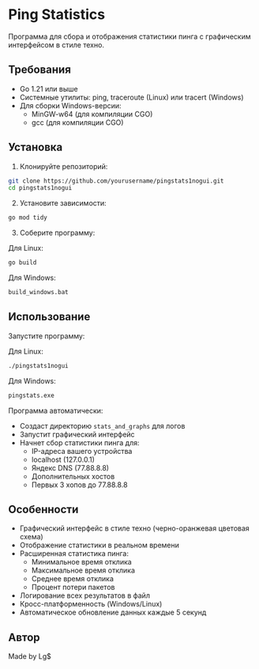# Ping Statistics

Программа для сбора и отображения статистики пинга с графическим интерфейсом в стиле техно.

## Требования

- Go 1.21 или выше
- Системные утилиты: ping, traceroute (Linux) или tracert (Windows)
- Для сборки Windows-версии:
  - MinGW-w64 (для компиляции CGO)
  - gcc (для компиляции CGO)

## Установка

1. Клонируйте репозиторий:
```bash
git clone https://github.com/yourusername/pingstats1nogui.git
cd pingstats1nogui
```

2. Установите зависимости:
```bash
go mod tidy
```

3. Соберите программу:

Для Linux:
```bash
go build
```

Для Windows:
```bash
build_windows.bat
```

## Использование

Запустите программу:

Для Linux:
```bash
./pingstats1nogui
```

Для Windows:
```bash
pingstats.exe
```

Программа автоматически:
- Создаст директорию `stats_and_graphs` для логов
- Запустит графический интерфейс
- Начнет сбор статистики пинга для:
  - IP-адреса вашего устройства
  - localhost (127.0.0.1)
  - Яндекс DNS (77.88.8.8)
  - Дополнительных хостов
  - Первых 3 хопов до 77.88.8.8

## Особенности

- Графический интерфейс в стиле техно (черно-оранжевая цветовая схема)
- Отображение статистики в реальном времени
- Расширенная статистика пинга:
  - Минимальное время отклика
  - Максимальное время отклика
  - Среднее время отклика
  - Процент потери пакетов
- Логирование всех результатов в файл
- Кросс-платформенность (Windows/Linux)
- Автоматическое обновление данных каждые 5 секунд

## Автор

Made by Lg$ 